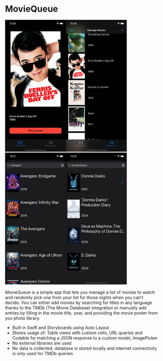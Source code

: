 # MovieQueue

<img src="Screenshots/screen1.png" width="200"><img src="Screenshots/screen2.png" width="200"><img src="Screenshots/screen3.png" width="200"><img src="Screenshots/screen4.png" width="200">


MovieQueue is a simple app that lets you manage a list of movies to watch and randomly pick one from your list for those nights when you can’t decide.
You can either add movies by searching for titles in any language thanks to the TMDb (The Movie Database) integration or manually add entries by filling in the movie title, year, and providing the movie poster from you photo library.

* Built in Swift and Storyboards using Auto Layout
* Shows usage of: Table views with custom cells, URL queries and Codable for matching a JSON response to a custom model, ImagePicker
* No external libraries are used
* No data is collected, database is stored locally and internet connectivity is only used for TMDb queries
